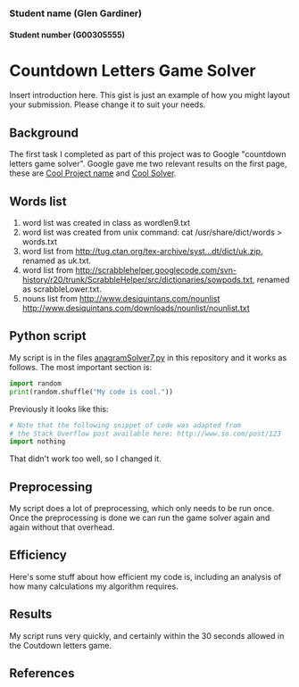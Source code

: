 ### Student name (Glen Gardiner)
#### Student number (G00305555)

# Countdown Letters Game Solver
Insert introduction here.
This gist is just an example of how you might layout your submission.
Please change it to suit your needs.

## Background
The first task I completed as part of this project was to Google "countdown letters game solver".
Google gave me two relevant results on the first page, these are [Cool Project name][2] and [Cool Solver][3].

## Words list
1) word list was created in class as wordlen9.txt
2) word list was created from unix command:  cat /usr/share/dict/words > words.txt
3) word list from  http://tug.ctan.org/tex-archive/syst...dt/dict/uk.zip, renamed as uk.txt.
4) word list from  http://scrabblehelper.googlecode.com/svn-history/r20/trunk/ScrabbleHelper/src/dictionaries/sowpods.txt, renamed as scrabbleLower.txt.
5) nouns list from http://www.desiquintans.com/nounlist
                   http://www.desiquintans.com/downloads/nounlist/nounlist.txt



## Python script
My script is in the files [anagramSolver7.py](anagramSolver.py) in this repository and it works as follows.
The most important section is:

```python
import random
print(random.shuffle("My code is cool."))
```

Previously it looks like this:
```python
# Note that the following snippet of code was adapted from
# the Stack Overflow post available here: http://www.so.com/post/123
import nothing
```
That didn't work too well, so I changed it.

## Preprocessing
My script does a lot of preprocessing, which only needs to be run once.
Once the preprocessing is done we can run the game solver again and again without that overhead.

## Efficiency
Here's some stuff about how efficient my code is, including an analysis of how many calculations my algorithm requires.

## Results
My script runs very quickly, and certainly within the 30 seconds allowed in the Coutdown letters game.


## References
[1]: http://www.oxfordlearnersdictionaries.com/wordlist/english/oxford3000/
[2]: http://tug.ctan.org/tex-archive/syst...dt/dict/uk.zip
[3]: http://scrabblehelper.googlecode.com/svn-history/r20/trunk/ScrabbleHelper/src/dictionaries/sowpods.txt
[4]: https://github.com/dwyl/english-words/blob/master/words.txt

